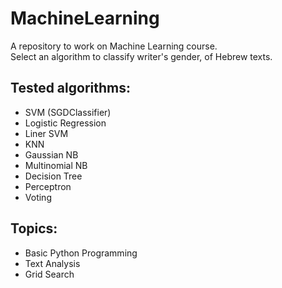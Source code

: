 # MachineLearning
A repository to work on Machine Learning course.  
Select an algorithm to classify writer's gender, of Hebrew texts.  

## Tested algorithms:
* SVM (SGDClassifier)
* Logistic Regression
* Liner SVM
* KNN
* Gaussian NB
* Multinomial NB
* Decision Tree
* Perceptron
* Voting

## Topics:
* Basic Python Programming
* Text Analysis
* Grid Search
